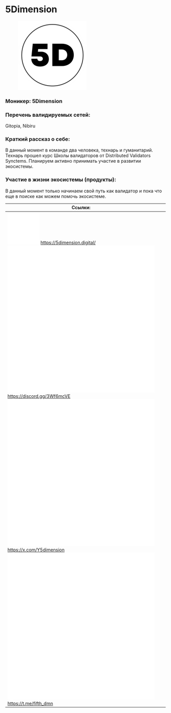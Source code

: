 # 5Dimension

<div align="left">

<figure><img src="../../.gitbook/assets/5D.png" alt="" width="216"><figcaption></figcaption></figure>

</div>

### **Моникер:** 5Dimension

### **Перечень валидируемых сетей:**&#x20;

Gitopia, Nibiru

### **Краткий рассказ о себе:**&#x20;

В данный момент в команде два человека, технарь и гуманитарий. Технарь прошел курс Школы валидаторов от Distributed Validators Synctems. Планируем активно принимать участие в развитии экосистемы.

### **Участие в жизни экосистемы (продукты):**

В данный момент только начинаем свой путь как валидатор и пока что еще в поиске как можем помочь экосистеме.

<table><thead><tr><th>Ссылки:</th><th data-hidden></th><th data-hidden></th></tr></thead><tbody><tr><td><img src="../../.gitbook/assets/image (53).png" alt="" data-size="line"> <a href="https://5dimension.digital/">https://5dimension.digital/</a><br><img src="../../.gitbook/assets/icons_wb-discord (2).png" alt="" data-size="line"> <a href="https://discord.gg/3Wf6mcVE">https://discord.gg/3Wf6mcVE</a><br><img src="../../.gitbook/assets/image (55).png" alt="" data-size="line"> <a href="https://x.com/Y5dimension">https://x.com/Y5dimension</a><br><img src="../../.gitbook/assets/image (56).png" alt="" data-size="line"> <a href="https://t.me/fifth_dmn">https://t.me/fifth_dmn</a></td><td></td><td></td></tr></tbody></table>

